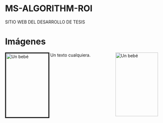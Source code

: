 # MS-ALGORITHM-ROI
SITIO WEB DEL DESARROLLO DE TESIS
<HTML> 
<HEAD> 
<TITLE>Ejemplo 12</TITLE> 
</HEAD> 
<BODY> 

<H1>Im&aacute;genes</H1> 

   <IMG SRC="/graficos/bebe1.jpg" WIDTH=140 HEIGHT=210 BORDER=0 ALT="Un beb&eacute;" ALIGN="RIGHT"> 
   <IMG SRC="/graficos/bebe1.jpg" WIDTH=140 HEIGHT=210 BORDER=3 ALT="Un beb&eacute;" ALIGN="LEFT"> 
Un texto cualquiera. 
</BODY> 
</HTML> 
